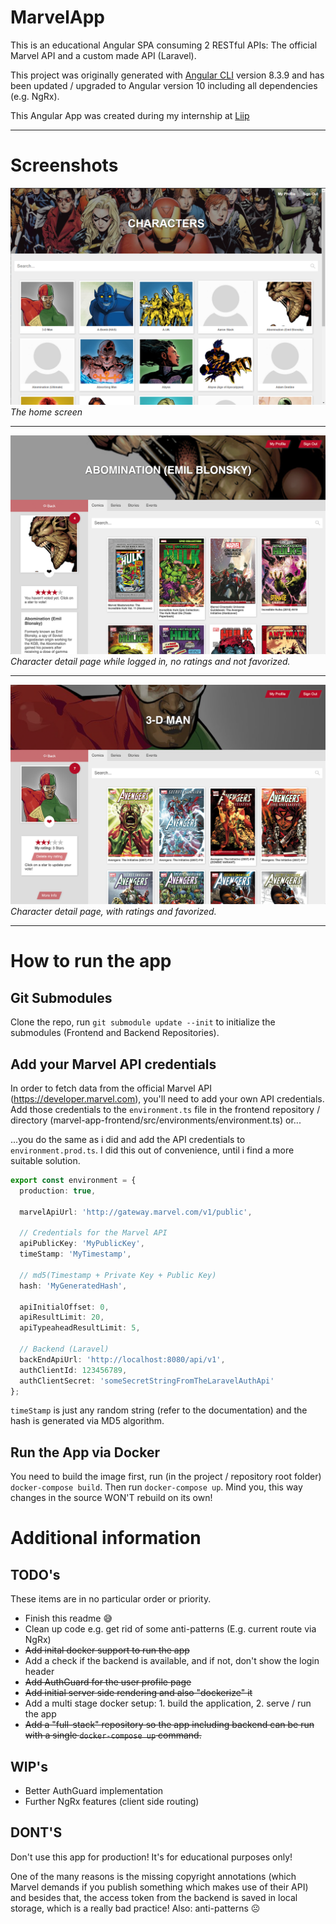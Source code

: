 # MarvelApp

This is an educational Angular SPA consuming 2 RESTful APIs: The official Marvel API and a custom made API (Laravel).

This project was originally generated with [Angular CLI](https://github.com/angular/angular-cli) version 8.3.9 and has been updated / upgraded to Angular version 10 including all dependencies (e.g. NgRx).

This Angular App was created during my internship at [Liip](https://www.liip.ch)

---
# Screenshots
![Marvel-App](doc/Marvel-App.png)
*The home screen*

---

![Marvel-Character-1](doc/Marvel-App-Character-2.png)
*Character detail page while logged in, no ratings and not favorized.*

---

![Marvel-Character-2](doc/Marvel-App-Character.png)
*Character detail page, with ratings and favorized.*

---
# How to run the app

## Git Submodules
Clone the repo, run `git submodule update --init` to initialize the submodules (Frontend and Backend Repositories).

## Add your Marvel API credentials
In order to fetch data from the official Marvel API (https://developer.marvel.com), you'll need to add your own API credentials. Add those credentials to the `environment.ts` file in the frontend repository / directory (marvel-app-frontend/src/environments/environment.ts) or...

...you do the same as i did and add the API credentials to `environment.prod.ts`. I did this out of convenience, until i find a more suitable solution. 


```typescript
export const environment = {
  production: true,

  marvelApiUrl: 'http://gateway.marvel.com/v1/public',

  // Credentials for the Marvel API
  apiPublicKey: 'MyPublicKey',
  timeStamp: 'MyTimestamp',

  // md5(Timestamp + Private Key + Public Key)
  hash: 'MyGeneratedHash',

  apiInitialOffset: 0,
  apiResultLimit: 20,
  apiTypeaheadResultLimit: 5,

  // Backend (Laravel)
  backEndApiUrl: 'http://localhost:8080/api/v1',
  authClientId: 123456789,
  authClientSecret: 'someSecretStringFromTheLaravelAuthApi'
};
```

`timeStamp` is just any random string (refer to the documentation) and the hash is generated via MD5 algorithm.

## Run the App via Docker
You need to build the image first, run (in the project / repository root folder) `docker-compose build`. Then run `docker-compose up`.
Mind you, this way changes in the source WON'T rebuild on its own!

# Additional information

## TODO's
These items are in no particular order or priority.

- Finish this readme 😅
- Clean up code e.g. get rid of some anti-patterns (E.g. current route via NgRx)
- ~~Add inital docker support to run the app~~
- Add a check if the backend is available, and if not, don't show the login header
- ~~Add AuthGuard for the user profile page~~
- ~~Add initial server side rendering and also "dockerize" it~~
- Add a multi stage docker setup: 1. build the application, 2. serve / run the app
- ~~Add a "full-stack" repository so the app including backend can be run with a single `docker-compose up` command.~~

## WIP's
- Better AuthGuard implementation
- Further NgRx features (client side routing)

## DONT'S
Don't use this app for production! It's for educational purposes only! 

One of the many reasons is the missing copyright annotations (which Marvel demands if you publish something which makes use of their API) and besides that, the access token from the backend is saved in local storage, which is a really bad practice!
Also: anti-patterns ☹️
